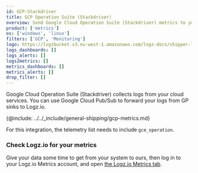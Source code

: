 ```yaml
---
id: GCP-Stackdriver
title: GCP Operation Suite (Stackdriver)
overview: Send Google Cloud Operation Suite (Stackdriver) metrics to your Logz.io account.
product: ['metrics']
os: ['windows', 'linux']
filters: ['GCP', 'Monitoring']
logo: https://logzbucket.s3.eu-west-1.amazonaws.com/logz-docs/shipper-logos/gcp-stackdriver.svg
logs_dashboards: []
logs_alerts: []
logs2metrics: []
metrics_dashboards: []
metrics_alerts: []
drop_filter: []
---
```




Google Cloud Operation Suite (Stackdriver) collects logs from your cloud services. You can use Google Cloud Pub/Sub to forward your logs from GP sinks to Logz.io.

{@include: ../../_include/general-shipping/gcp-metrics.md}  

For this integration, the telemetry list needs to include `gce_operation`.

### Check Logz.io for your metrics

Give your data some time to get from your system to ours, then log in to your Logz.io Metrics account, and open [the Logz.io Metrics tab](https://app.logz.io/#/dashboard/metrics/).
